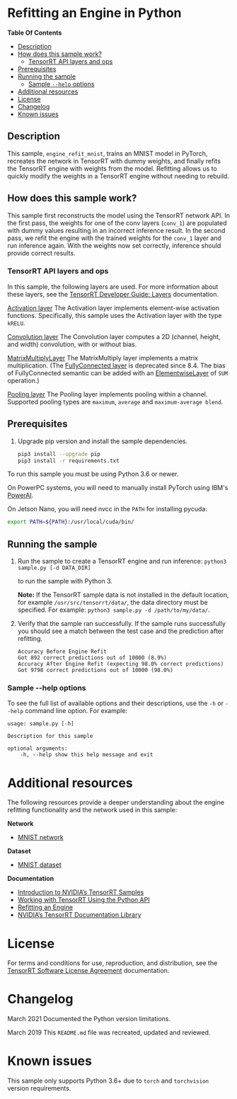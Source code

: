 # Refitting an Engine in Python

**Table Of Contents**

- [Description](#description)
- [How does this sample work?](#how-does-this-sample-work)
    * [TensorRT API layers and ops](#tensorrt-api-layers-and-ops)
- [Prerequisites](#prerequisites)
- [Running the sample](#running-the-sample)
    * [Sample `--help` options](#sample-help-options)
- [Additional resources](#additional-resources)
- [License](#license)
- [Changelog](#changelog)
- [Known issues](#known-issues)

## Description

This sample, `engine_refit_mnist`, trains an MNIST model in PyTorch, recreates the network in TensorRT with dummy weights, and finally refits the TensorRT engine with weights from the model. Refitting allows us to quickly modify the weights in a TensorRT engine without needing to rebuild.

## How does this sample work?

This sample first reconstructs the model using the TensorRT network API. In the first pass, the weights for one of the conv layers (`conv_1`) are populated with dummy values resulting in an incorrect inference result. In the second pass, we refit the engine with the trained weights for the `conv_1` layer and run inference again. With the weights now set correctly, inference should provide correct results.

### TensorRT API layers and ops

In this sample, the following layers are used. For more information about these layers, see the [TensorRT Developer Guide: Layers](https://docs.nvidia.com/deeplearning/sdk/tensorrt-developer-guide/index.html#layers) documentation.

[Activation layer](https://docs.nvidia.com/deeplearning/sdk/tensorrt-developer-guide/index.html#activation-layer)
The Activation layer implements element-wise activation functions. Specifically, this sample uses the Activation layer with the type `kRELU`.

[Convolution layer](https://docs.nvidia.com/deeplearning/sdk/tensorrt-developer-guide/index.html#convolution-layer)
The Convolution layer computes a 2D (channel, height, and width) convolution, with or without bias.

[MatrixMultiplyLayer](https://docs.nvidia.com/deeplearning/tensorrt/developer-guide/index.html#matrixmultiply-layer)
The MatrixMultiply layer implements a matrix multiplication.
(The [FullyConnected layer](https://docs.nvidia.com/deeplearning/sdk/tensorrt-developer-guide/index.html#fullyconnected-layer) is deprecated since 8.4.
The bias of FullyConnected semantic can be added with an
[ElementwiseLayer](https://docs.nvidia.com/deeplearning/tensorrt/developer-guide/index.html#elementwise-layer) of `SUM` operation.)

[Pooling layer](https://docs.nvidia.com/deeplearning/sdk/tensorrt-developer-guide/index.html#pooling-layer)
The Pooling layer implements pooling within a channel. Supported pooling types are `maximum`, `average` and `maximum-average blend`.

## Prerequisites

1. Upgrade pip version and install the sample dependencies.
    ```bash
    pip3 install --upgrade pip
    pip3 install -r requirements.txt
    ```

To run this sample you must be using Python 3.6 or newer.

On PowerPC systems, you will need to manually install PyTorch using IBM's [PowerAI](https://www.ibm.com/support/knowledgecenter/SS5SF7_1.6.0/navigation/pai_install.htm).

On Jetson Nano, you will need nvcc in the `PATH` for installing pycuda:
```bash
export PATH=${PATH}:/usr/local/cuda/bin/
```

## Running the sample

1.  Run the sample to create a TensorRT engine and run inference:
    `python3 sample.py [-d DATA_DIR]`

    to run the sample with Python 3.

    **Note:** If the TensorRT sample data is not installed in the default location, for example `/usr/src/tensorrt/data/`, the data directory must be specified. For example:
    `python3 sample.py -d /path/to/my/data/`.

2.  Verify that the sample ran successfully. If the sample runs successfully you should see a match between the test case and the prediction after refitting.
    ```
    Accuracy Before Engine Refit
    Got 892 correct predictions out of 10000 (8.9%)
    Accuracy After Engine Refit (expecting 98.0% correct predictions)
    Got 9798 correct predictions out of 10000 (98.0%)
    ```

### Sample --help options

To see the full list of available options and their descriptions, use the `-h` or `--help` command line option. For example:
```
usage: sample.py [-h]

Description for this sample

optional arguments:
    -h, --help show this help message and exit
```

# Additional resources

The following resources provide a deeper understanding about the engine refitting functionality and the network used in this sample:

**Network**
- [MNIST network](http://yann.lecun.com/exdb/lenet/)

**Dataset**
- [MNIST dataset](http://yann.lecun.com/exdb/mnist/)

**Documentation**
- [Introduction to NVIDIA’s TensorRT Samples](https://docs.nvidia.com/deeplearning/sdk/tensorrt-sample-support-guide/index.html#samples)
- [Working with TensorRT Using the Python API](https://docs.nvidia.com/deeplearning/sdk/tensorrt-developer-guide/index.html#python_topics)
- [Refitting an Engine](http://sw-docs-dgx-station.nvidia.com/deeplearning/sdk/tensorrt-developer-guide/index.html#refitting-engine-c)
- [NVIDIA’s TensorRT Documentation Library](https://docs.nvidia.com/deeplearning/sdk/tensorrt-archived/index.html)

# License

For terms and conditions for use, reproduction, and distribution, see the [TensorRT Software License Agreement](https://docs.nvidia.com/deeplearning/sdk/tensorrt-sla/index.html) documentation.

# Changelog

March 2021
Documented the Python version limitations.

March 2019
This `README.md` file was recreated, updated and reviewed.

# Known issues

This sample only supports Python 3.6+ due to `torch` and `torchvision` version requirements.
